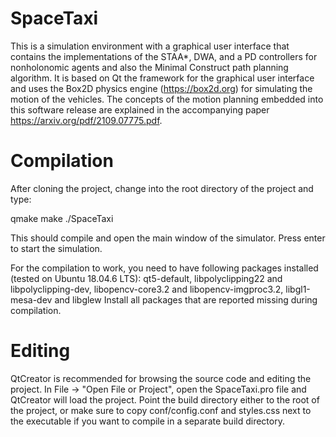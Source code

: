 # SpaceTaxi
This is a simulation environment with a graphical user interface that contains the implementations of the STAA*, DWA, and a PD controllers for nonholonomic agents and also the Minimal Construct path planning algorithm. It is based on Qt the framework for the graphical user interface and uses the Box2D physics engine (https://box2d.org) for simulating the motion of the vehicles. The concepts of the motion planning embedded into this software release are explained in the accompanying paper https://arxiv.org/pdf/2109.07775.pdf. 

# Compilation

After cloning the project, change into the root directory of the project and type:

qmake
make
./SpaceTaxi

This should compile and open the main window of the simulator.
Press enter to start the simulation.

For the compilation to work, you need to have following packages installed (tested on Ubuntu 18.04.6 LTS):
qt5-default, libpolyclipping22 and libpolyclipping-dev, libopencv-core3.2 and libopencv-imgproc3.2, libgl1-mesa-dev and libglew
Install all packages that are reported missing during compilation.

# Editing

QtCreator is recommended for browsing the source code and editing the project. In File -> "Open File or Project", open the SpaceTaxi.pro file and QtCreator will load the project. Point the build directory either to the root of the project, or make sure to copy conf/config.conf and styles.css next to the executable if you want to compile in a separate build directory.
